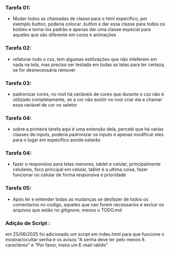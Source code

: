 ### Tarefa 01:
- Mudar todos as chamadas de classe para o html especifico, por exemplo
button, poderia colocar .button e dar essa classe para todos os botões e torna-los padrão e apenas dar uma classe especial para aqueles que são diferente em cores e animações

### Tarefa 02:
- refatorar todo o css, tem algumas estilizações que não inteferem em nada na tela, mas precisa ser testada em todas as telas para ter certeza, se for desnecessária remover

### Tarefa 03:
- padronizar cores, no root há variáveis de cores que durante o css não é utilizado completamente, se a cor não existir no root criar ela e chamar essa variável de cor no seletor 

### Tarefa 04:
- sobre a primeira tarefa aqui é uma extensão dela, percebi que há varias classes de inputs, poderia padronizar os inputs e apenas modificar eles para o lugar em especifico aonde estarão 

### Tarefa 04:
- fazer o responsivo para telas menores, tablet e celular, principalmente celulares, foco principal em celular, tablet é a ultima coisa, fazer funcionar no celular de forma responsiva é prioridade

### Tarefa 05:
- Após ler e entender todas as mudanças se desfazer de todos os comentarios no codigo, aqueles que nao forem necessarios e excluir os arquivos que estão no gitignore, menos o TODO.md



### Adição de Script :
em 25/06/2025 foi adicionado um script em index.html para que funcione o mostrar/ocultar senha e os avisos "A senha deve ter pelo menos 6 caracteres" e "Por favor, insira um E-mail válido"



 
